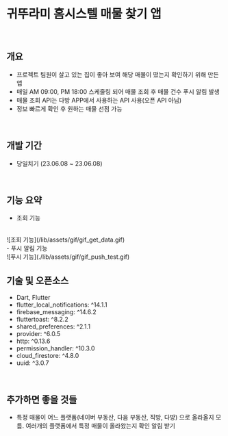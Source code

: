 # 귀뚜라미 홈시스텔 매물 찾기 앱
<br>

## 개요

- 프로젝트 팀원이 살고 있는 집이 좋아 보여 해당 매물이 떴는지 확인하기 위해 만든 앱
- 매일 AM 09:00, PM 18:00 스케줄링 되어 매물 조회 후 매물 건수 푸시 알림 발생  
- 매물 조회 API는 다방 APP에서 사용하는 API 사용(오픈 API 아님)
- 정보 빠르게 확인 후 원하는 매물 선점 가능

<br>

## 개발 기간

- 당일치기 (23.06.08 ~ 23.06.08)

<br>

## 기능 요약
- 조회 기능
<br>
![조회 기능](/lib/assets/gif/gif_get_data.gif)
<br>
- 푸시 알림 기능
<br>
![푸시 기능](./lib/assets/gif/gif_push_test.gif)


<br>

## 기술 및 오픈소스

- Dart, Flutter
- flutter_local_notifications: ^14.1.1
- firebase_messaging: ^14.6.2
- fluttertoast: ^8.2.2
- shared_preferences: ^2.1.1
- provider: ^6.0.5
- http: ^0.13.6
- permission_handler: ^10.3.0
- cloud_firestore: ^4.8.0
- uuid: ^3.0.7


<br>

## 추가하면 좋을 것들

- 특정 매물이 어느 플랫폼(네이버 부동산, 다음 부동산, 직방, 다방) 으로 올라올지 모름. 
  여러개의 플랫폼에서 특정 매물이 올라왔는지 확인 알림 받기

<br>
